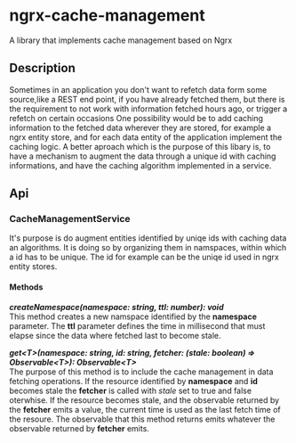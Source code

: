 # ngrx-cache-management
A library that implements cache management based on Ngrx

## Description
Sometimes in an application you don't want to refetch data form some source,like a REST end point, if you have already fetched them, but there is the requirement
to not work with information fetched hours ago, or trigger a refetch on certain occasions 
One possibility would be to add caching information to the fetched data wherever they are stored, for example a ngrx entity store, and for each data entity of the
application implement the caching logic.
A better aproach which is the purpose of this libary is, to have a mechanism to augment the data through a unique id with caching informations, and have the
caching algorithm implemented in a service.

## Api

### CacheManagementService
It's purpose is do augment entities identified by uniqe ids with caching data an algorithms. It is doing so by organizing them in namspaces, within which a id 
has to be unique. The id for example can be the uniqe id used in ngrx entity stores.

#### Methods

***createNamespace(namespace: string, ttl: number): void***  
This method creates a new namspace identified by the **namespace** parameter. The **ttl** parameter defines the time in millisecond that must elapse since the
data where fetched last to become stale.

***get\<T>(namespace: string, id: string, fetcher: (stale: boolean) => Observable\<T>): Observable\<T>***  
The purpose of this method is to include the cache management in data fetching operations.
If the resource identified by **namespace** and **id** becomes stale the **fetcher** is called with *stale* set to true and false oterwhise.
If the resource becomes stale, and the observable returned by the **fetcher** emits a value, the current time is used as the last fetch time of
the resoure. The observable that this method returns emits whatever the observable returned by **fetcher** emits.
